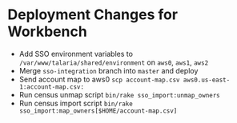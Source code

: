 # Deployment Changes for Workbench

* Add SSO environment variables to `/var/www/talaria/shared/environment` on `aws0`, `aws1`, `aws2`
* Merge `sso-integration` branch into `master` and deploy
* Send account map to aws0 `scp account-map.csv aws0.us-east-1:account-map.csv:`
* Run census unmap script `bin/rake sso_import:unmap_owners`
* Run census import script `bin/rake sso_import:map_owners[$HOME/account-map.csv]`
